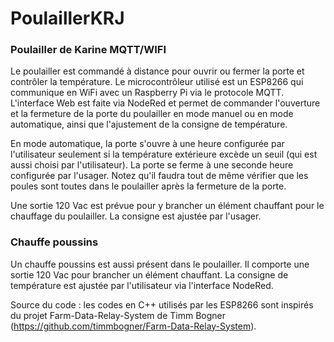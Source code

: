 # PoulaillerKRJ
<h3>Poulailler de Karine MQTT/WIFI</h3>

Le poulailler est commandé à distance pour ouvrir ou fermer la porte et contrôler la température.
Le microcontrôleur utilisé est un ESP8266 qui communique en WiFi avec un Raspberry Pi via le protocole MQTT.
L'interface Web est faite via NodeRed et permet de commander l'ouverture et la fermeture de la porte du poulailler en mode manuel 
ou en mode automatique, ainsi que l'ajustement de la consigne de température.

En mode automatique, la porte s'ouvre à une heure configurée par l'utilisateur seulement si la température extérieure excède un seuil 
(qui est aussi choisi par l'utilisateur). La porte se ferme à une seconde heure configurée par l'usager. Notez qu'il faudra 
tout de même vérifier que les poules sont toutes dans le poulailler après la fermeture de la porte.

Une sortie 120 Vac est prévue pour y brancher un élément chauffant pour le chauffage du poulailler. La consigne est ajustée par 
l'usager.

<h3>Chauffe poussins</h3>

Un chauffe poussins est aussi présent dans le poulailler. Il comporte une sortie 120 Vac pour brancher un élément chauffant. La consigne
de température est ajustée par l'utilisateur via l'interface NodeRed.

Source du code : les codes en C++ utilisés par les ESP8266 sont inspirés du projet
Farm-Data-Relay-System de Timm Bogner (https://github.com/timmbogner/Farm-Data-Relay-System).